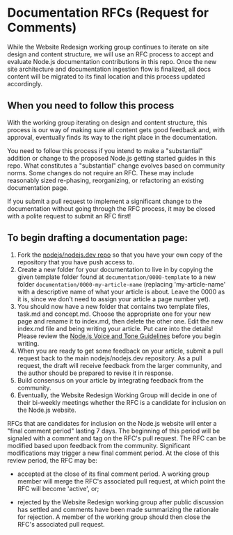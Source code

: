# Documentation RFCs (Request for Comments)

While the Website Redesign working group continues to iterate on site design and content structure, we will use an RFC process to accept and evaluate Node.js documentation contributions in this repo. Once the new site architecture and documentation ingestion flow is finalized, all docs content will be migrated to its final location and this process updated accordingly.

## When you need to follow this process

With the working group iterating on design and content structure, this process is our way of making sure all content gets good feedback and, with approval, eventually finds its way to the right place in the documentation.

You need to follow this process if you intend to make a "substantial" addition or change to the proposed Node.js getting started guides in this repo. What constitutes a "substantial" change evolves based on community norms. Some changes do not require an RFC. These may include reasonably sized re-phasing, reorganizing, or refactoring an existing documentation page.

If you submit a pull request to implement a significant change to the documentation without going through the RFC process, it may be closed with a polite request to submit an RFC first!

## To begin drafting a documentation page:

1. Fork the [nodejs/nodejs.dev repo](https://github.com/nodejs/nodejs.dev) so that you have your own copy of the repository that you have push access to.
2. Create a new folder for your documentation to live in by copying the given template folder found at `documentation/0000-template` to a new folder `documentation/0000-my-article-name` (replacing 'my-article-name' with a descriptive name of what your article is about. Leave the 0000 as it is, since we don't need to assign your article a page number yet).
3. You should now have a new folder that contains two template files, task.md and concept.md. Choose the appropriate one for your new page and rename it to index.md, then delete the other one. Edit the new index.md file and being writing your article. Put care into the details! Please review the [Node.js Voice and Tone Guidelines](https://github.com/nodejs/nodejs.dev/blob/master/style-guide/0001-voice-and-tone.md) before you begin writing.
4. When you are ready to get some feedback on your article, submit a pull request back to the main nodejs/nodejs.dev repository. As a pull request, the draft will receive feedback from the larger community, and the author should be prepared to revise it in response.
5. Build consensus on your article by integrating feedback from the community.
6. Eventually, the Website Redesign Working Group will decide in one of their bi-weekly meetings whether the RFC is a candidate for inclusion on the Node.js website.

RFCs that are candidates for inclusion on the Node.js website will enter a "final comment period" lasting 7 days. The beginning of this period will be signaled with a comment and tag on the RFC's pull request. The RFC can be modified based upon feedback from the community. Significant modifications may trigger a new final comment period. At the close of this review period, the RFC may be:

* accepted at the close of its final comment period. A working group member will merge the RFC's associated pull request, at which point the RFC will become 'active', or;

* rejected by the Website Redesign working group after public discussion has settled and comments have been made summarizing the rationale for rejection. A member of the working group should then close the RFC's associated pull request.
